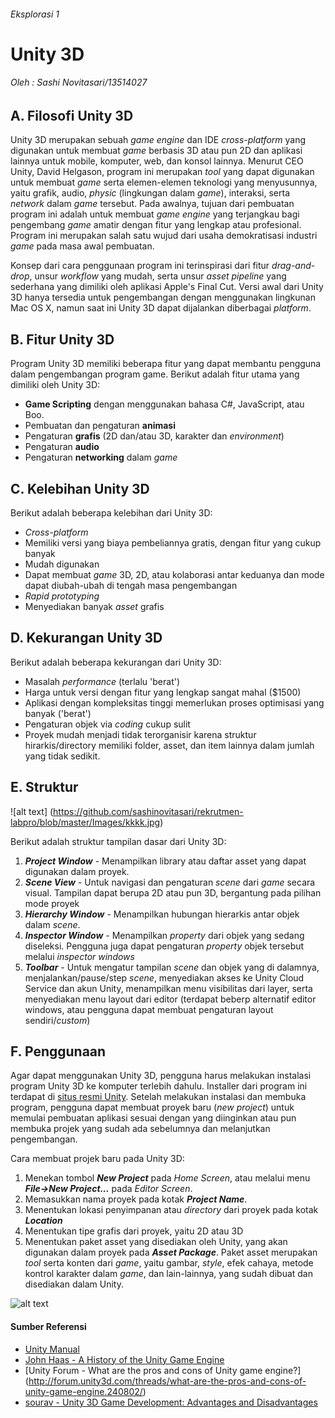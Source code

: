 ###### Eksplorasi 1
# Unity 3D 
###### Oleh : Sashi Novitasari/13514027

## A. Filosofi Unity 3D
Unity 3D merupakan sebuah *game engine* dan IDE *cross-platform* yang digunakan untuk membuat *game* berbasis 3D atau pun 2D dan aplikasi lainnya untuk mobile, komputer, web, dan konsol lainnya. Menurut CEO Unity, David Helgason, program ini merupakan *tool* yang dapat digunakan untuk membuat *game* serta elemen-elemen teknologi yang menyusunnya, yaitu grafik, audio, *physic* (lingkungan dalam *game*), interaksi, serta *network* dalam *game* tersebut. Pada awalnya, tujuan dari pembuatan program ini adalah untuk membuat *game engine* yang terjangkau bagi pengembang *game* amatir dengan fitur yang lengkap atau profesional. Program ini merupakan salah satu wujud dari usaha demokratisasi industri *game* pada masa awal pembuatan. 

Konsep dari cara penggunaan program ini terinspirasi dari fitur *drag-and-drop*, unsur *workflow* yang mudah, serta unsur *asset pipeline* yang sederhana yang dimiliki oleh aplikasi Apple's Final Cut. Versi awal dari Unity 3D hanya tersedia untuk pengembangan dengan menggunakan lingkunan Mac OS X, namun saat ini Unity 3D dapat dijalankan diberbagai *platform*.

## B. Fitur Unity 3D
Program Unity 3D memiliki beberapa fitur yang dapat membantu pengguna dalam pengembangan program game. Berikut adalah fitur utama yang dimiliki oleh Unity 3D:
* **Game Scripting** dengan menggunakan bahasa C#, JavaScript, atau Boo.
* Pembuatan dan pengaturan **animasi**
* Pengaturan **grafis** (2D dan/atau 3D, karakter dan *environment*)
* Pengaturan **audio**
* Pengaturan **networking** dalam *game*

## C. Kelebihan Unity 3D
Berikut adalah beberapa kelebihan dari Unity 3D:
* *Cross-platform*
* Memiliki versi yang biaya pembeliannya gratis, dengan fitur yang cukup banyak
* Mudah digunakan
* Dapat membuat *game* 3D, 2D, atau kolaborasi antar keduanya dan mode dapat diubah-ubah di tengah masa pengembangan
* *Rapid prototyping*
* Menyediakan banyak *asset* grafis

## D. Kekurangan Unity 3D
Berikut adalah beberapa kekurangan dari Unity 3D:
* Masalah *performance* (terlalu 'berat')
* Harga untuk versi dengan fitur yang lengkap sangat mahal ($1500)
* Aplikasi dengan kompleksitas tinggi memerlukan proses optimisasi yang banyak ('berat')
* Pengaturan objek via *coding* cukup sulit
* Proyek mudah menjadi tidak terorganisir karena struktur hirarkis/directory memiliki folder, asset, dan item lainnya dalam jumlah yang tidak sedikit.

## E. Struktur
![alt text] (https://github.com/sashinovitasari/rekrutmen-labpro/blob/master/Images/kkkk.jpg)

Berikut adalah struktur tampilan dasar dari Unity 3D:

1. ***Project Window*** - Menampilkan library atau daftar asset yang dapat digunakan dalam proyek.
2. ***Scene View*** - Untuk navigasi dan pengaturan *scene* dari *game* secara visual. Tampilan dapat berupa 2D atau pun 3D, bergantung pada pilihan mode proyek
3. ***Hierarchy Window*** - Menampilkan hubungan hierarkis antar objek dalam *scene*.
4. ***Inspector Window*** - Menampilkan *property* dari objek yang sedang diseleksi. Pengguna juga dapat pengaturan *property* objek tersebut melalui *inspector windows*
5. ***Toolbar*** - Untuk mengatur tampilan *scene* dan objek yang di dalamnya, menjalankan/pause/step *scene*, menyediakan akses ke Unity Cloud Service dan akun Unity, menampilkan menu visibilitas dari layer, serta menyediakan menu layout dari editor (terdapat beberp alternatif editor windows, atau pengguna dapat membuat pengaturan layout sendiri/*custom*)

## F. Penggunaan
Agar dapat menggunakan Unity 3D, pengguna harus melakukan instalasi program Unity 3D ke komputer terlebih dahulu. Installer dari program ini terdapat di [situs resmi Unity](http://unity3d.com/get-unity). Setelah melakukan instalasi dan membuka program, pengguna dapat membuat proyek baru (*new project*) untuk memulai pembuatan aplikasi sesuai dengan yang diinginkan atau pun membuka projek yang sudah ada sebelumnya dan melanjutkan pengembangan.  

Cara membuat projek baru pada Unity 3D:

1. Menekan tombol ***New Project*** pada *Home Screen*, atau melalui menu ***File->New Project...*** pada *Editor Screen*.
2. Memasukkan nama proyek pada kotak ***Project Name***.
3. Menentukan lokasi penyimpanan atau *directory* dari proyek pada kotak ***Location***
4. Menentukan tipe grafis dari proyek, yaitu 2D atau 3D
5. Menentukan paket asset yang disediakan oleh Unity, yang akan digunakan dalam proyek pada ***Asset Package***. Paket asset merupakan *tool* serta konten dari *game*, yaitu gambar, *style*, efek cahaya, metode kontrol karakter dalam *game*, dan lain-lainnya, yang sudah dibuat dan disediakan dalam Unity.

![alt text](https://github.com/sashinovitasari/rekrutmen-labpro/blob/master/Images/fghjk.jpg)

 

#### Sumber Referensi
* [Unity Manual](http://docs.unity3d.com/Manual/UnityManual.html)
* [John Haas - A History of the Unity Game Engine](https://www.wpi.edu/Pubs/E-project/Available/E-project-030614-143124/unrestricted/Haas_IQP_Final.pdf)
* [Unity Forum - What are the pros and cons of Unity game engine?] (http://forum.unity3d.com/threads/what-are-the-pros-and-cons-of-unity-game-engine.240802/)
* [sourav - Unity 3D Game Development: Advantages and Disadvantages](http://logicsimplified.com/games/2015/09/22/unity-3d-game-development-advantages-and-disadvantages/)

